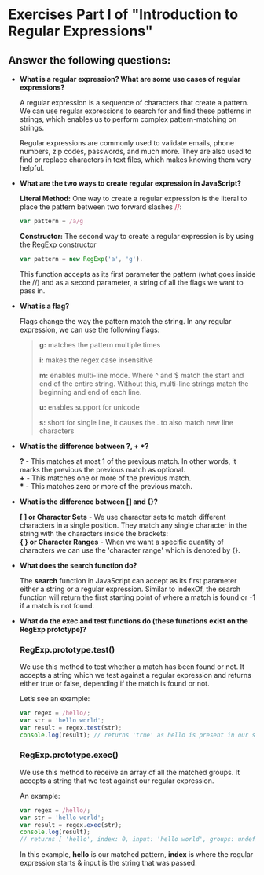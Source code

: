 # Exercises Part I of "Introduction to Regular Expressions"
## Answer the following questions:

* __What is a regular expression? What are some use cases of regular expressions?__
    
    A regular expression is a sequence of characters that create a pattern. We can use regular expressions to search for and find these patterns in strings, which enables us to perform complex pattern-matching on strings.

    Regular expressions are commonly used to validate emails, phone numbers, zip codes, passwords, and much more. They are also used to find or replace characters in text files, which makes knowing them very helpful.
* __What are the two ways to create regular expression in JavaScript?__
    
    __Literal Method:__ One way to create a regular expression is the literal to place the pattern between two forward slashes <span style="color: #c7254e">//</span>:

    ```js
    var pattern = /a/g
    ```
    __Constructor:__ The second way to create a regular expression is by using the RegExp constructor
    ```js
    var pattern = new RegExp('a', 'g').
    ```
    This function accepts as its first parameter the pattern (what goes inside the //) and as a second parameter, a string of all the flags we want to pass in.

* __What is a flag?__

    Flags change the way the pattern match the string. In any regular expression, we can use the following flags:
    
    >__g:__ matches the pattern multiple times
    >
    >__i:__ makes the regex case insensitive
    >
    >__m:__ enables multi-line mode. Where ^ and $ match the start and end of the entire string. Without this, multi-line strings match the beginning and end of each line.
    >
    >__u:__ enables support for unicode
    >
    >__s:__ short for single line, it causes the . to also match new line characters

* __What is the difference between ?, + *?__

    __?__ - This matches at most 1 of the previous match. In other words, it marks the previous the previous match as optional.<br>
    __+__ - This matches one or more of the previous match. <br>
    __*__ - This matches zero or more of the previous match.

* __What is the difference between [] and {}?__

    __[ ] or Character Sets__ - We use character sets to match different characters in a single position. They match any single character in the string with the characters inside the brackets: <br>
    __{ } or Character Ranges__ - When we want a specific quantity of characters we can use the 'character range' which is denoted by {}. 


* __What does the search function do?__

    The __search__ function in JavaScript can accept as its first parameter either a string or a regular expression. Similar to indexOf, the search function will return the first starting point of where a match is found or -1 if a match is not found.

* __What do the exec and test functions do (these functions exist on the RegExp prototype)?__

    ### RegExp.prototype.test()
    We use this method to test whether a match has been found or not. It accepts a string which we test against a regular expression and returns either true or false, depending if the match is found or not.

    Let’s see an example:

    ```js
    var regex = /hello/; 
    var str = 'hello world';
    var result = regex.test(str);
    console.log(result); // returns 'true' as hello is present in our string
    ```

    ### RegExp.prototype.exec()

    We use this method to receive an array of all the matched groups. It accepts a string that we test against our regular expression.

    An example:

    ```js
    var regex = /hello/;
    var str = 'hello world';
    var result = regex.exec(str);
    console.log(result);
    // returns [ 'hello', index: 0, input: 'hello world', groups: undefined ]
    ```
    In this example, __hello__ is our matched pattern, __index__ is where the regular expression starts & input is the string that was passed.